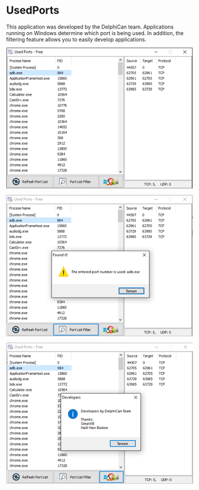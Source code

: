 # UsedPorts

This application was developed by the DelphiCan team. Applications running on Windows determine which port is being used. In addition, the filtering feature allows you to easily develop applications.

![Ekran Görüntüsü - 1](https://github.com/halilhanbadem/UsedPorts/blob/master/sc2.png)

![Ekran Görüntüsü - 2](https://github.com/halilhanbadem/UsedPorts/blob/master/sc3.png)

![Ekran Görüntüsü - 3](https://github.com/halilhanbadem/UsedPorts/blob/master/sc4.png)
